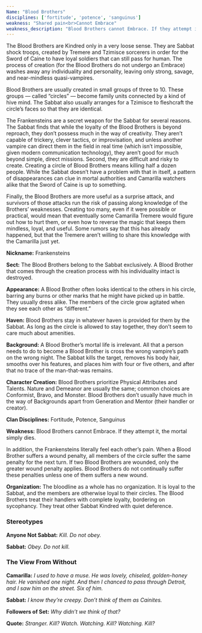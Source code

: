 ```yaml
---
Name: "Blood Brothers"
disciplines: ['fortitude', 'potence', 'sanguinus']
weakness: "Shared pain<br>Cannot Embrace"
weakness_description: "Blood Brothers cannot Embrace. If they attempt it, the mortal simply dies. In addition, the Frankensteins literally feel each other’s pain. When a Blood Brother suffers a wound penalty, all members of the circle suffer the same penalty for the next turn. If two Blood Brothers are wounded, only the greater wound penalty applies. Blood Brothers do not continually suffer these penalties unless one of them suffers a new wound."
---
```


<p>The Blood Brothers are Kindred only in a very loose sense. They are Sabbat shock troops, created by Tremere and Tzimisce sorcerers in order for the Sword of Caine to have loyal soldiers that can still pass for human. The process of creation (for the Blood Brothers do not undergo an Embrace) washes away any individuality and personality, leaving only strong, savage, and near-mindless quasi-vampires.</p><p>Blood Brothers are usually created in small groups of three to 10. These groups — called “circles” — become family units connected by a kind of hive mind. The Sabbat also usually arranges for a Tzimisce to fleshcraft the circle’s faces so that they are identical.</p><p>The Frankensteins are a secret weapon for the Sabbat for several reasons. The Sabbat finds that while the loyalty of the Blood Brothers is beyond reproach, they don’t possess much in the way of creativity. They aren’t capable of trickery, clever tactics, or improvisation, and unless another vampire can direct them in the field in real time (which isn’t impossible, given modern communication technology), they aren’t good for much beyond simple, direct missions. Second, they are difficult and risky to create. Creating a circle of Blood Brothers means killing half a dozen people. While the Sabbat doesn’t have a problem with that in itself, a pattern of disappearances can clue in mortal authorities and Camarilla watchers alike that the Sword of Caine is up to something.</p><p>Finally, the Blood Brothers are more useful as a surprise attack, and survivors of those attacks run the risk of passing along knowledge of the Brothers’ weaknesses. Creating too many, even if it were possible or practical, would mean that eventually some Camarilla Tremere would figure out how to hurt them, or even how to reverse the magic that keeps them mindless, loyal, and useful. Some rumors say that this has already happened, but that the Tremere aren’t willing to share this knowledge with the Camarilla just yet.</p><p><b>Nickname:</b> Frankensteins</p><p><b>Sect:</b> The Blood Brothers belong to the Sabbat exclusively. A Blood Brother that comes through the creation process with his individuality intact is destroyed.</p><p><b>Appearance:</b> A Blood Brother often looks identical to the others in his circle, barring any burns or other marks that he might have picked up in battle. They usually dress alike. The members of the circle grow agitated when they see each other as “different.”</p><p><b>Haven:</b> Blood Brothers stay in whatever haven is provided for them by the Sabbat. As long as the circle is allowed to stay together, they don’t seem to care much about amenities.</p><p><b>Background:</b> A Blood Brother’s mortal life is irrelevant. All that a person needs to do to become a Blood Brother is cross the wrong vampire’s path on the wrong night. The Sabbat kills the target, removes his body hair, smooths over his features, and places him with four or five others, and after that no trace of the man-that-was remains.</p><p><b>Character Creation:</b> Blood Brothers prioritize Physical Attributes and Talents. Nature and Demeanor are usually the same; common choices are Conformist, Bravo, and Monster. Blood Brothers don’t usually have much in the way of Backgrounds apart from Generation and Mentor (their handler or creator).</p><p><b>Clan Disciplines:</b> Fortitude, Potence, Sanguinus</p><p><b>Weakness:</b> Blood Brothers cannot Embrace. If they attempt it, the mortal simply dies.</p><p>In addition, the Frankensteins literally feel each other’s pain. When a Blood Brother suffers a wound penalty, all members of the circle suffer the same penalty for the next turn. If two Blood Brothers are wounded, only the greater wound penalty applies. Blood Brothers do not continually suffer these penalties unless one of them suffers a new wound.</p><p><b>Organization:</b> The bloodline as a whole has no organization. It is loyal to the Sabbat, and the members are otherwise loyal to their circles. The Blood Brothers treat their handlers with complete loyalty, bordering on sycophancy. They treat other Sabbat Kindred with quiet deference.</p><div class=ttlStereo><h3>Stereotypes</h3><p><b>Anyone Not Sabbat:</b> <i>Kill. Do not obey.</i></p><p><b>Sabbat:</b> <i>Obey. Do not kill.</i></p></div><div class=ttlStereo><h3>The View From Without</h3><p><b>Camarilla:</b> <i>I used to have a muse. He was lovely, chiseled, golden-honey hair. He vanished one night. And then I chanced to pass through Detroit, and I saw him on the street. Six of him.</i></p><p><b>Sabbat:</b> <i>I know they’re creepy. Don’t think of them as Cainites.</i></p><p><b>Followers of Set:</b> <i>Why didn’t we think of that?</i></p></div><p class=ttlQuote><b>Quote:</b> <i>Stranger. Kill? Watch. Watching. Kill? Watching. Kill?</i></p>